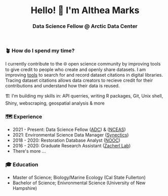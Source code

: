 <h1 align="center"> Hello! 🔆 I'm Althea Marks </h1>

<h3 align="center"> Data Science Fellow @ Arctic Data Center </h3> 
<br>

### 🪴 How do I spend my time?

I currently contribute to the 🌐 open science community by improving tools to give credit to people who create and openly share datasets. I am improving [tools](https://github.com/theamarks/scythe) to search for and record dataset citations in digital libraries. Tracing dataset citations allows data creators to recieve credit for their contributions and understand how their data is reused. 

🏗️ I'm building my skills in: API querries, writing R packages, Git, Unix shell, Shiny, webscraping, geospatial analysis & more 

### 🗺️ Experience 

- 2021 - Present: Data Science Fellow ([ADC](https://arcticdata.io/)) & ([NCEAS](https://nceas.ucsb.edu))
- 2021: Environmental Science Data Manager ([Synectics](https://synectics.net/public/framework/bannerhtml.aspx?dsn=systm&idhtml=334&banner=synectics_home.png&title=Synectics%20Environmental%20Data%20Services))
- 2018 - 2020: Restoration Database Analyst ([NOOC](https://olympiaoysternet.ucdavis.edu/))
- 2016 - 2020: Graduate Research Assistant ([Zacherl Lab](https://zacherllab.com/))
- There's more ...

### 🎓 Education
- Master of Science; Biology/Marine Ecology (Cal State Fullerton)
- Bachelor of Science; Enivronmental Science (University of New Hampshire)

<!--
**theamarks/theamarks** is a ✨ _special_ ✨ repository because its `README.md` (this file) appears on your GitHub profile.

Here are some ideas to get you started:

- 🔭 I’m currently working on ...
- 🌱 I’m currently learning ...
- 👯 I’m looking to collaborate on ...
- 🤔 I’m looking for help with ...
- 💬 Ask me about ...
- 📫 How to reach me: ...
- 😄 Pronouns: ...
- ⚡ Fun fact: ...

emoji directory: https://gist.github.com/rxaviers/7360908
-->
